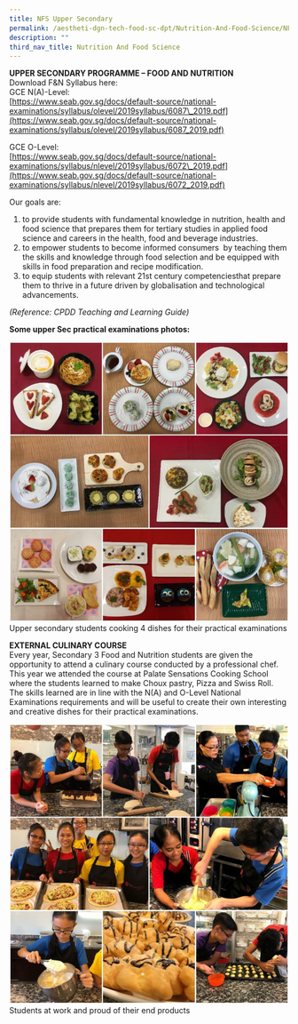 ```yaml
---
title: NFS Upper Secondary
permalink: /aestheti-dgn-tech-food-sc-dpt/Nutrition-And-Food-Science/NFS-Upper-Secondary/
description: ""
third_nav_title: Nutrition And Food Science
---
```

**UPPER SECONDARY PROGRAMME – FOOD AND NUTRITION**  
Download F&N Syllabus here:  
GCE N(A)-Level:  
[https://www.seab.gov.sg/docs/default-source/national-examinations/syllabus/olevel/2019syllabus/6087\_2019.pdf](https://www.seab.gov.sg/docs/default-source/national-examinations/syllabus/olevel/2019syllabus/6087_2019.pdf)

GCE O-Level:  
[https://www.seab.gov.sg/docs/default-source/national-examinations/syllabus/nlevel/2019syllabus/6072\_2019.pdf](https://www.seab.gov.sg/docs/default-source/national-examinations/syllabus/nlevel/2019syllabus/6072_2019.pdf)

Our goals are:

1.  to provide students with fundamental knowledge in nutrition, health and food science that prepares them for tertiary studies in applied food science and careers in the health, food and beverage industries.
2.  to empower students to become informed consumers  by teaching them the skills and knowledge through food selection and be equipped with skills in food preparation and recipe modification.
3.  to equip students with relevant 21st century competenciesthat prepare them to thrive in a future driven by globalisation and technological advancements.

_(Reference: CPDD Teaching and Learning Guide)_

**Some upper Sec practical examinations photos:**

![](/images/Our%20Curriculum/Departments/Aesthetics,%20Design%20Technology/Nutrition%20And%20Food%20Science/Upper%20Secondary/U1.jpg)Upper secondary students cooking 4 dishes for their practical examinations

**EXTERNAL CULINARY COURSE**  
Every year, Secondary 3 Food and Nutrition students are given the opportunity to attend a culinary course conducted by a professional chef. This year we attended the course at Palate Sensations Cooking School where the students learned to make Choux pastry, Pizza and Swiss Roll. The skills learned are in line with the N(A) and O-Level National Examinations requirements and will be useful to create their own interesting and creative dishes for their practical examinations.

![](/images/Our%20Curriculum/Departments/Aesthetics,%20Design%20Technology/Nutrition%20And%20Food%20Science/Upper%20Secondary/U2.jpg)Students at work and proud of their end products